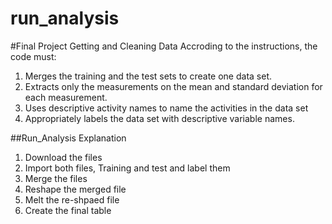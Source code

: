 # run_analysis
#Final Project Getting and Cleaning Data
Accroding to the instructions, the code must:

1. Merges the training and the test sets to create one data set.
2. Extracts only the measurements on the mean and standard deviation for each measurement. 
3. Uses descriptive activity names to name the activities in the data set
4. Appropriately labels the data set with descriptive variable names. 

##Run_Analysis Explanation
1. Download the files
2. Import both files, Training and test and label them
3. Merge the files
4. Reshape the merged file
5. Melt the re-shpaed file
6. Create the final table
